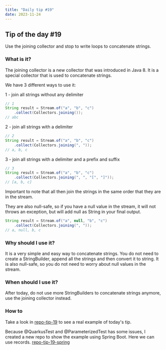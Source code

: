 ```yaml
---
title: "Daily tip #19"
date: 2023-11-24
---
```


## Tip of the day #19

Use the joining collector and stop to write loops to concatenate strings.


### What is it?

The joining collector is a new collector that was introduced in Java 8. 
It is a special collector that is used to concatenate strings. 

We have 3 different ways to use it:

1 - join all strings without any delimiter

```java
// 1
String result = Stream.of("a", "b", "c")
    .collect(Collectors.joining());
// abc
```

2 - join all strings with a delimiter

```java
// 2
String result = Stream.of("a", "b", "c")
    .collect(Collectors.joining(", "));
// a, b, c
```

3 - join all strings with a delimiter and a prefix and suffix

```java
// 3
String result = Stream.of("a", "b", "c")
    .collect(Collectors.joining(", ", "[", "]"));
// [a, b, c]
```
Important to note that all then join the strings in the same order that they are in the stream.

They are also null-safe, so if you have a null value in the stream, it will not throws an exception, but will add null
as String in your final output.

```java
String result = Stream.of("a", null, "b", "c")
    .collect(Collectors.joining(", "));
// a, null, b, c
```

### Why should I use it?

It is a very simple and easy way to concatenate strings. 
You do not need to create a StringBuilder, append all the strings and then convert it to string.
It is also null-safe, so you do not need to worry about null values in the stream.

### When should I use it?

After today, do not use more StringBuilders to concatenate strings anymore, use the joining collector instead.

### How to

Take a look in [repo-tip-19](https://github.com/brunobaiano/tip-of-the-day/tree/main/tip-19) to see a real example of today's tip.

Because @QuarkusTest and @ParameterizedTest has some issues, I created a new repo to show the example using Spring Boot.
Here we can use records.
[repo-tip-19-spring](https://github.com/brunobaiano/tip-of-the-day/tree/main/tip-19-spring) 